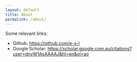 ```yaml
---
layout: default
title: About
permalink: /about/
---
```


Some relevant links:

- Github: https://github.com/e-s-l
- Google Scholar: https://scholar.google.com.au/citations?user=dnyW1AsAAAAJ&hl=en&oi=ao
